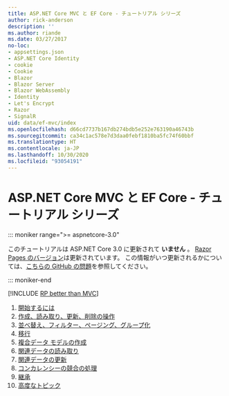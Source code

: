 ```yaml
---
title: ASP.NET Core MVC と EF Core - チュートリアル シリーズ
author: rick-anderson
description: ''
ms.author: riande
ms.date: 03/27/2017
no-loc:
- appsettings.json
- ASP.NET Core Identity
- cookie
- Cookie
- Blazor
- Blazor Server
- Blazor WebAssembly
- Identity
- Let's Encrypt
- Razor
- SignalR
uid: data/ef-mvc/index
ms.openlocfilehash: d66cd7737b167db274bdb5e252e763190a46743b
ms.sourcegitcommit: ca34c1ac578e7d3daa0febf1810ba5fc74f60bbf
ms.translationtype: HT
ms.contentlocale: ja-JP
ms.lasthandoff: 10/30/2020
ms.locfileid: "93054191"
---
```

# <a name="aspnet-core-mvc-with-ef-core---tutorial-series"></a>ASP.NET Core MVC と EF Core - チュートリアル シリーズ

::: moniker range=">= aspnetcore-3.0"

このチュートリアルは ASP.NET Core 3.0 に更新されて **いません** 。 [Razor Pages のバージョン](xref:data/ef-rp/intro)は更新されています。 この情報がいつ更新されるかについては、[こちらの GitHub の問題](https://github.com/dotnet/AspNetCore.Docs/issues/13920)を参照してください。

::: moniker-end

[!INCLUDE [RP better than MVC](../../includes/RP-EF/rp-over-mvc.md)]

1. [開始するには](xref:data/ef-mvc/intro)
1. [作成、読み取り、更新、削除の操作](xref:data/ef-mvc/crud)
1. [並べ替え、フィルター、ページング、グループ化](xref:data/ef-mvc/sort-filter-page)
1. [移行](xref:data/ef-mvc/migrations)
1. [複合データ モデルの作成](xref:data/ef-mvc/complex-data-model)
1. [関連データの読み取り](xref:data/ef-mvc/read-related-data)
1. [関連データの更新](xref:data/ef-mvc/update-related-data)
1. [コンカレンシーの競合の処理](xref:data/ef-mvc/concurrency)
1. [継承](xref:data/ef-mvc/inheritance)
1. [高度なトピック](xref:data/ef-mvc/advanced)

